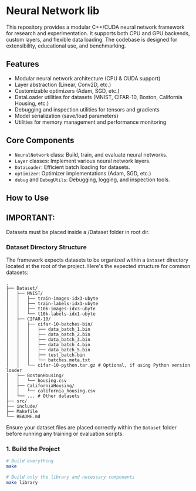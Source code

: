 # Neural Network lib

This repository provides a modular C++/CUDA neural network framework for research and experimentation. It supports both CPU and GPU backends, custom layers, and flexible data loading. The codebase is designed for extensibility, educational use, and benchmarking.

## Features

*   Modular neural network architecture (CPU & CUDA support)
*   Layer abstraction (Linear, Conv2D, etc.)
*   Customizable optimizers (Adam, SGD, etc.)
*   DataLoader utilities for datasets (MNIST, CIFAR-10, Boston, California Housing, etc.)
*   Debugging and inspection utilities for tensors and gradients
*   Model serialization (save/load parameters)
*   Utilities for memory management and performance monitoring

## Core Components

*   `NeuralNetwork` class: Build, train, and evaluate neural networks.
*   `Layer` classes: Implement various neural network layers.
*   `DataLoader`: Efficient batch loading for datasets.
*   `optimizer`: Optimizer implementations (Adam, SGD, etc.)
*   `debug` and `DebugUtils`: Debugging, logging, and inspection tools.

## How to Use
## IMPORTANT:
Datasets must be placed inside a /Dataset folder in root dir.

### Dataset Directory Structure

The framework expects datasets to be organized within a `Dataset` directory located at the root of the project. Here's the expected structure for common datasets:

```
.
├── Dataset/
│   ├── MNIST/
│   │   ├── train-images-idx3-ubyte
│   │   ├── train-labels-idx1-ubyte
│   │   ├── t10k-images-idx3-ubyte
│   │   └── t10k-labels-idx1-ubyte
│   ├── CIFAR-10/
│   │   ├── cifar-10-batches-bin/
│   │   │   ├── data_batch_1.bin
│   │   │   ├── data_batch_2.bin
│   │   │   ├── data_batch_3.bin
│   │   │   ├── data_batch_4.bin
│   │   │   ├── data_batch_5.bin
│   │   │   ├── test_batch.bin
│   │   │   └── batches.meta.txt
│   │   └── cifar-10-python.tar.gz # Optional, if using Python version loader
│   ├── BostonHousing/
│   │   └── housing.csv
│   ├── CaliforniaHousing/
│   │   └── california_housing.csv
│   └── ... # Other datasets
├── src/
├── include/
├── Makefile
└── README.md
```

Ensure your dataset files are placed correctly within the `Dataset` folder before running any training or evaluation scripts.

### 1. Build the Project

```sh
# Build everything
make

# Build only the library and necessary components
make library

